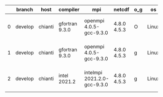 |    | branch   | host    | compiler       | mpi                         | netcdf      | o_g   | os    | build   |   u_pass |   u_fail |   s_pass |   s_fail |   e_pass |   e_fail |   nuopc_pass |   nuopc_fail | artifacts_hash                                                                                                                                                        | modified                  |
|----|----------|---------|----------------|-----------------------------|-------------|-------|-------|---------|----------|----------|----------|----------|----------|----------|--------------|--------------|-----------------------------------------------------------------------------------------------------------------------------------------------------------------------|---------------------------|
|  0 | develop  | chianti | gfortran 9.3.0 | openmpi 4.0.5-gcc-9.3.0     | 4.8.0 4.5.3 | O     | Linux | pass    |    13269 |        0 |       49 |        0 |       80 |        0 |           50 |            0 | [artifacts](https://github.com/esmf-org/esmf-test-artifacts/tree/e1afb8c91d1840a00c91cbccc40da82d2588449c/develop/chianti/gfortran/9.3.0/O/openmpi/4.0.5-gcc-9.3.0)   | 2022-03-17 01:54:29 -0400 |
|  1 | develop  | chianti | gfortran 9.3.0 | openmpi 4.0.5-gcc-9.3.0     | 4.8.0 4.5.3 | g     | Linux | pass    |    13269 |        0 |       49 |        0 |       80 |        0 |           44 |            6 | [artifacts](https://github.com/esmf-org/esmf-test-artifacts/tree/438c8be73baa035476c27dd90c1b51e94c20434f/develop/chianti/gfortran/9.3.0/g/openmpi/4.0.5-gcc-9.3.0)   | 2022-03-16 02:48:16 -0400 |
|  2 | develop  | chianti | intel 2021.2   | intelmpi 2021.2.0-gcc-9.3.0 | 4.8.0 4.5.3 | g     | Linux | pass    |    13269 |        0 |       49 |        0 |       80 |        0 |           44 |            6 | [artifacts](https://github.com/esmf-org/esmf-test-artifacts/tree/13236b1163958fc3111bc24475b15478f6121542/develop/chianti/intel/2021.2/g/intelmpi/2021.2.0-gcc-9.3.0) | 2022-03-16 03:18:27 -0400 |